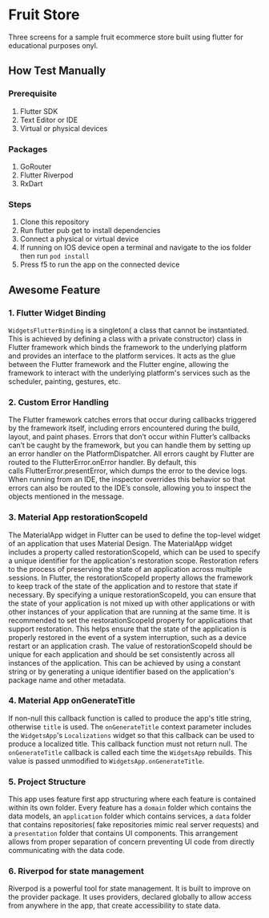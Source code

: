 # Fruit Store

Three screens for a sample fruit ecommerce store built using flutter for educational purposes onyl.

## How Test Manually

### Prerequisite
1. Flutter SDK
2. Text Editor or IDE
3. Virtual or physical devices

### Packages
1. GoRouter
2. Flutter Riverpod
3. RxDart

### Steps
1. Clone this repository
2. Run flutter pub get to install dependencies
3. Connect a physical or virtual device 
4. If running on IOS device open a terminal and navigate to the ios folder then run `pod install`
5. Press f5 to run the app on the connected device



## Awesome Feature


### 1. Flutter Widget Binding
`WidgetsFlutterBinding` is a singleton( a class that cannot be instantiated. This is achieved by defining a class with a private constructor) class in Flutter framework which binds the framework to the underlying platform and provides an interface to the platform services. It acts as the glue between the Flutter framework and the Flutter engine, allowing the framework to interact with the underlying platform's services such as the scheduler, painting, gestures, etc.

### 2. Custom Error Handling
The Flutter framework catches errors that occur during callbacks triggered by the framework itself, including errors encountered during the build, layout, and paint phases. Errors that don’t occur within Flutter’s callbacks can’t be caught by the framework, but you can handle them by setting up an error handler on the PlatformDispatcher. All errors caught by Flutter are routed to the FlutterError.onError handler. By default, this calls FlutterError.presentError, which dumps the error to the device logs. When running from an IDE, the inspector overrides this behavior so that errors can also be routed to the IDE’s console, allowing you to inspect the objects mentioned in the message.

### 3. Material App restorationScopeId
 The MaterialApp widget in Flutter can be used to define the top-level widget of an application that uses Material Design. The MaterialApp widget includes a property called restorationScopeId, which can be used to specify a unique identifier for the application's restoration scope. Restoration refers to the process of preserving the state of an application across multiple sessions. In Flutter, the restorationScopeId property allows the framework to keep track of the state of the application and to restore that state if necessary. By specifying a unique restorationScopeId, you can ensure that the state of your application is not mixed up with other applications or with other instances of your application that are running at the same time. It is recommended to set the restorationScopeId property for applications that support restoration. This helps ensure that the state of the application is properly restored in the event of a system interruption, such as a device restart or an application crash. The value of restorationScopeId should be unique for each application and should be set consistently across all instances of the application. This can be achieved by using a constant string or by generating a unique identifier based on the application's package name and other metadata.

### 4. Material App onGenerateTitle
If non-null this callback function is called to produce the app's title string, otherwise `title` is used. The `onGenerateTitle` context parameter includes the `WidgetsApp`'s `Localizations` widget so that this callback can be used to produce a localized title. This callback function must not return null. The `onGenerateTitle` callback is called each time the `WidgetsApp` rebuilds. This value is passed unmodified to `WidgetsApp.onGenerateTitle`.

### 5. Project Structure
This app uses feature first app structuring where each feature is contained within its own folder. Every feature has a `domain` folder which contains the data models, an `application` folder which contains services, a `data` folder that contains repositories( fake repositories mimic real server requests) and a `presentation` folder that contains UI components. This arrangement allows from proper separation of concern preventing UI code from directly communicating with the data code.

### 6. Riverpod for state management
Riverpod is a powerful tool for state management. It is built to improve on the provider package. It uses providers, declared globally to allow access from anywhere in the app, that create accessibility to state data.